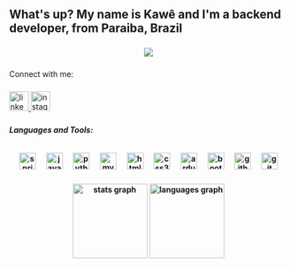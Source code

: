 <h2 align="left">What's up? My name is Kawê and I'm a backend developer, from Paraiba, Brazil</h2>

###

<div align="center">
  <img src="https://profile-counter.glitch.me/kawevk/count.svg?"  />
</div>

###

<p align="left">Connect with me:</p>

###

<div align="left">
  <a href="linkedin.com/in/victorkawe/" target="_blank">
    <img src="https://img.shields.io/static/v1?message=victorkawe&logo=linkedin&label=&color=0077B5&logoColor=white&labelColor=&style=for-the-badge" height="35" alt="linkedin logo"  />
  </a>
  <a href="https://www.instagram.com/kawevk" target="_blank">
    <img src="https://img.shields.io/static/v1?message=kawevk&logo=instagram&label=&color=E9025F&logoColor=white&labelColor=&style=for-the-badge" height="35" alt="instagram logo"  />
  </a>
</div>

###

<h6 align="left"><strong>Languages and Tools:</h6>

###

<div align="center">
  <img src="https://cdn.jsdelivr.net/gh/devicons/devicon/icons/spring/spring-original.svg" height="30" alt="spring logo"  />
  <img width="12" />
  <img src="https://cdn.jsdelivr.net/gh/devicons/devicon/icons/java/java-original.svg" height="30" alt="java logo"  />
  <img width="12" />
  <img src="https://cdn.jsdelivr.net/gh/devicons/devicon/icons/python/python-original.svg" height="30" alt="python logo"  />
  <img width="12" />
  <img src="https://cdn.jsdelivr.net/gh/devicons/devicon/icons/mysql/mysql-original.svg" height="30" alt="mysql logo"  />
  <img width="12" />
  <img src="https://cdn.jsdelivr.net/gh/devicons/devicon/icons/html5/html5-original.svg" height="30" alt="html5 logo"  />
  <img width="12" />
  <img src="https://cdn.jsdelivr.net/gh/devicons/devicon/icons/css3/css3-original.svg" height="30" alt="css3 logo"  />
  <img width="12" />
  <img src="https://cdn.jsdelivr.net/gh/devicons/devicon/icons/arduino/arduino-original.svg" height="30" alt="arduino logo"  />
  <img width="12" />
  <img src="https://cdn.jsdelivr.net/gh/devicons/devicon/icons/bootstrap/bootstrap-original.svg" height="30" alt="bootstrap logo"  />
  <img width="12" />
  <img src="https://cdn.jsdelivr.net/gh/devicons/devicon/icons/github/github-original.svg" height="30" alt="github logo"  />
  <img width="12" />
  <img src="https://cdn.jsdelivr.net/gh/devicons/devicon/icons/git/git-original.svg" height="30" alt="git logo"  />
</div>

###

<div align="center">
  <img src="https://github-readme-stats.vercel.app/api?username=kawevk&hide_title=false&hide_rank=false&show_icons=true&include_all_commits=true&count_private=true&disable_animations=false&theme=dark&locale=en&hide_border=false" height="135" alt="stats graph"  />
  <img src="https://github-readme-stats.vercel.app/api/top-langs?username=kawevk&locale=en&hide_title=false&layout=compact&card_width=320&langs_count=5&theme=dark&hide_border=false" height="135" alt="languages graph"  />
</div>

###
